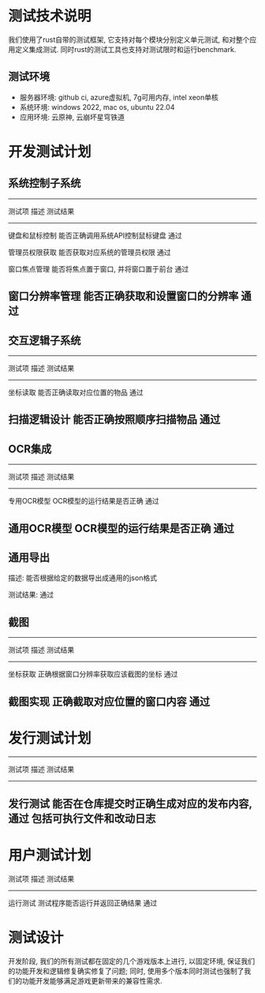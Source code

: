 # 测试技术说明

我们使用了rust自带的测试框架, 它支持对每个模块分别定义单元测试, 和对整个应用定义集成测试.
同时rust的测试工具也支持对测试限时和运行benchmark.

## 测试环境

- 服务器环境: github ci, azure虚拟机, 7g可用内存, intel xeon单核
- 系统环境: windows 2022, mac os, ubuntu 22.04
- 应用环境: 云原神, 云崩坏星穹铁道

# 开发测试计划

## 系统控制子系统

-----------------------------------------------------------
测试项         描述                                 测试结果
-------------- ------------------------------------ --------
键盘和鼠标控制 能否正确调用系统API控制鼠标键盘      通过

管理员权限获取 能否获取对应系统的管理员权限         通过

窗口焦点管理   能否将焦点置于窗口, 并将窗口置于前台 通过

窗口分辨率管理 能否正确获取和设置窗口的分辨率       通过
-----------------------------------------------------------

## 交互逻辑子系统

-----------------------------------------------------------
测试项        描述                                 测试结果
------------- ------------------------------------ --------
坐标读取      能否正确读取对应位置的物品           通过

扫描逻辑设计  能否正确按照顺序扫描物品             通过
-----------------------------------------------------------

## OCR集成

---------------------------------------------------------
测试项      描述                                 测试结果
----------- ------------------------------------ --------
专用OCR模型 OCR模型的运行结果是否正确            通过

通用OCR模型 OCR模型的运行结果是否正确            通过
---------------------------------------------------------

## 通用导出

描述: 能否根据给定的数据导出成通用的json格式

测试结果: 通过

## 截图

------------------------------------------------------
测试项   描述                                 测试结果
-------- ------------------------------------ --------
坐标获取 正确根据窗口分辨率获取应该截图的坐标 通过

截图实现 正确截取对应位置的窗口内容           通过
------------------------------------------------------

# 发行测试计划

------------------------------------------------------------
测试项   描述                                     测试结果
-------- ---------------------------------------- --------
发行测试 能否在仓库提交时正确生成对应的发布内容,  通过
         包括可执行文件和改动日志
------------------------------------------------------------

# 用户测试计划

测试项   描述                           测试结果
-------- ------------------------------ --------
运行测试 测试程序能否运行并返回正确结果 通过

# 测试设计

开发阶段, 我们的所有测试都在固定的几个游戏版本上进行, 以固定环境, 保证我们的功能开发和逻辑修复确实修复了问题; 同时,
使用多个版本同时测试也强制了我们的功能开发能够满足游戏更新带来的兼容性需求.

